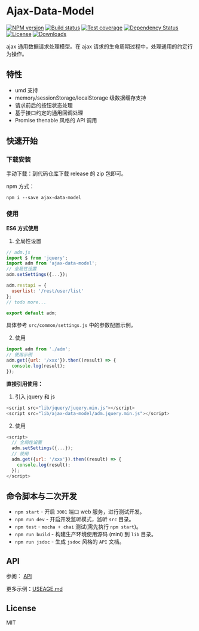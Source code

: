 # Ajax-Data-Model

[![NPM version][npm-image]][npm-url]
[![Build status][travis-image]][travis-url]
[![Test coverage][coveralls-image]][coveralls-url]
[![Dependency Status][david-image]][david-url]
[![License][license-image]][license-url]
[![Downloads][downloads-image]][downloads-url]

ajax 通用数据请求处理模型。在 ajax 请求的生命周期过程中，处理通用的约定行为操作。

## 特性

* umd 支持
* memory/sessionStorage/localStorage 级数据缓存支持
* 请求前后的按钮状态处理
* 基于接口约定的通用回调处理
* Promise thenable 风格的 API 调用

## 快速开始

### 下载安装

手动下载：到代码仓库下载 release 的 zip 包即可。

npm 方式：

```
npm i --save ajax-data-model
```

### 使用

**ES6 方式使用**

1. 全局性设置

```javascript
// adm.js
import $ from 'jquery';
import adm from 'ajax-data-model';
// 全局性设置
adm.setSettings({...}); 

adm.restapi = {
  userlist: '/rest/user/list'
};
// todo more...

export default adm;
```
具体参考 `src/common/settings.js` 中的参数配置示例。

2. 使用

```javascript
import adm from './adm';
// 使用示例
adm.get({url: '/xxx'}).then((result) => {
  console.log(result);
});
```

**直接引用使用：**

1. 引入 jquery 和 js

```javascript
<script src="lib/jquery/juqery.min.js"></script>
<script src="lib/ajax-data-model/adm.jquery.min.js"></script>
```

2. 使用

```javascript
<script>
  // 全局性设置
  adm.setSettings({...});
  // 使用
  adm.get({url: '/xxx'}).then((result) => {
    console.log(result);
  });
</script>
```

## 命令脚本与二次开发

* `npm start` - 开启 `3001` 端口 web 服务，进行测试开发。
* `npm run dev` - 开启开发监听模式，监听 `src` 目录。
* `npm test` - `mocha + chai` 测试(需先执行 `npm start`)。
* `npm run build` - 构建生产环境使用源码 (mini) 到 `lib` 目录。
* `npm run jsdoc` - 生成 `jsdoc` 风格的 `API` 文档。

## API

参阅： [API](https://lzw.me/pages/demo/ajax-data-model/api/)

更多示例：[USEAGE.md](https://github.com/lzwme/ajax-data-model/blob/master/USEAGE.md)

## License

  MIT

[npm-image]: https://img.shields.io/npm/v/ajax-data-model.svg?style=flat-square
[npm-url]: https://npmjs.org/package/ajax-data-model
[github-tag]: http://img.shields.io/github/tag/lzwme/ajax-data-model.svg?style=flat-square
[github-url]: https://github.com/lzwme/ajax-data-model/tags
[travis-image]: https://img.shields.io/travis/lzwme/ajax-data-model.svg?style=flat-square
[travis-url]: https://travis-ci.org/lzwme/ajax-data-model
[coveralls-image]: https://img.shields.io/coveralls/lzwme/ajax-data-model.svg?style=flat-square
[coveralls-url]: https://coveralls.io/r/lzwme/ajax-data-model?branch=master
[david-image]: http://img.shields.io/david/lzwme/ajax-data-model.svg?style=flat-square
[david-url]: https://david-dm.org/lzwme/ajax-data-model
[license-image]: http://img.shields.io/npm/l/ajax-data-model.svg?style=flat-square
[license-url]: LICENSE
[downloads-image]: http://img.shields.io/npm/dm/ajax-data-model.svg?style=flat-square
[downloads-url]: https://npmjs.org/package/ajax-data-model
